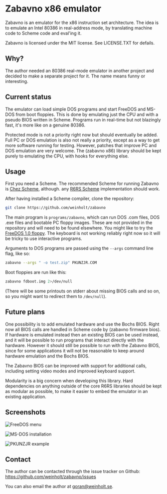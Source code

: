 # Zabavno x86 emulator

Zabavno is an emulator for the x86 instruction set architecture. The
idea is to emulate an Intel 80386 in real-address mode, by translating
machine code to Scheme code and eval'ing it.

Zabavno is licensed under the MIT license. See LICENSE.TXT for
defails.

## Why?

The author needed an 80386 real-mode emulator in another project and
decided to make a separate project for it. The name means funny or
interesting.

## Current status

The emulator can load simple DOS programs and start FreeDOS and MS-DOS
from boot floppies. This is done by emulating just the CPU and with a
pseudo BIOS written in Scheme. Programs run in real-time but not
blazingly fast, it's more like on a genuine 80386.

Protected mode is not a priority right now but should eventually be
added. Full PC or DOS emulation is also not really a priority, except
as a way to get more software running for testing. However, patches
that improve PC and DOS emulation are very welcome. The (zabavno x86)
library should be kept purely to emulating the CPU, with hooks for
everything else.

## Usage

First you need a Scheme. The recommended Scheme for running Zabavno is
[Chez Scheme](https://github.com/cisco/chezscheme/), although. any
[R6RS Scheme](http://www.r6rs.org/) implementation should work.

After having installed a Scheme compiler, clone the repository:
```bash
git clone https://github.com/weinholt/zabavno
```

The main program is `programs/zabavno`, which can run DOS .com files,
DOS .exe files and bootable PC floppy images. These are not provided
in the repository and will need to be found elsewhere. You might like
to try the [FreeDOS 1.0 floppy](http://www.freedos.org/download/). The
keyboard is not working reliably right now so it will be tricky to use
interactive programs.

Arguments to DOS programs are passed using the `--args` command line
flag, like so:
```bash
zabavno --args " -o test.zip" PKUNZJR.COM
```

Boot floppies are run like this:
```bash
zabavno fdboot.img 2>/dev/null
```

(There will be some printouts on stderr about missing BIOS calls and so
on, so you might want to redirect them to `/dev/null`).

## Future plans

One possibility is to add emulated hardware and use the Bochs BIOS.
Right now all BIOS calls are handled in Scheme code by (zabavno
firmware bios). If hardware is emulated instead then an existing BIOS
can be used instead, and it will be possible to run programs that
interact directly with the hardware. However it should still be
possible to run with the Zabavno BIOS, since for some applications it
will not be reasonable to keep around hardware emulation and the Bochs
BIOS.

The Zabavno BIOS can be improved with support for additional calls,
including setting video modes and improved keyboard support.

Modularity is a big concern when developing this library. Hard
dependencies on anything outside of the core R6RS libraries should be
kept as modular as possible, to make it easier to embed the emulator
in an existing application.

## Screenshots

![FreeDOS menu](https://github.com/weinholt/zabavno/raw/master/docs/freedos.png "FreeDOS installation, with a slight glitch")

![MS-DOS installation](https://github.com/weinholt/zabavno/raw/master/docs/msdos.png "MS-DOS complains about a lack of harddrives")

![PKUNZJR example](https://github.com/weinholt/zabavno/raw/master/docs/pkunzjr.jpg "PKUNZJR.COM is working")

## Contact

The author can be contacted through the issue tracker on Github:
https://github.com/weinholt/zabavno/issues

You can also email the author at goran@weinholt.se.
